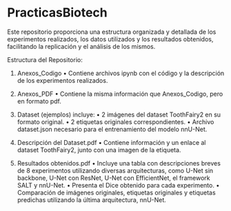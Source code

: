 # PracticasBiotech

Este repositorio proporciona una estructura organizada y detallada de los experimentos realizados, los datos utilizados y los resultados obtenidos, facilitando la replicación y el análisis de los mismos.

Estructura del Repositorio:
1.	Anexos_Codigo
•	Contiene archivos ipynb con el código y la descripción de los experimentos realizados.

3.	Anexos_PDF
•	Contiene la misma información que Anexos_Codigo, pero en formato pdf.

4.	Dataset (ejemplos) incluye:
•	2 imágenes del dataset ToothFairy2 en su formato original.
•	2 etiquetas originales correspondientes.
•	Archivo dataset.json necesario para el entrenamiento del modelo nnU-Net.

5.	Descripción del Dataset.pdf
•	Contiene información y un enlace al dataset ToothFairy2, junto con una imagen de la etiqueta.

6.	Resultados obtenidos.pdf
•	Incluye una tabla con descripciones breves de 8 experimentos utilizando diversas arquitecturas, como U-Net sin backbone, U-Net con ResNet, U-Net con EfficientNet, el framework SALT y nnU-Net.
•	Presenta el Dice obtenido para cada experimento.
•	Comparación de imágenes originales, etiquetas originales y etiquetas predichas utilizando la última arquitectura, nnU-Net.

